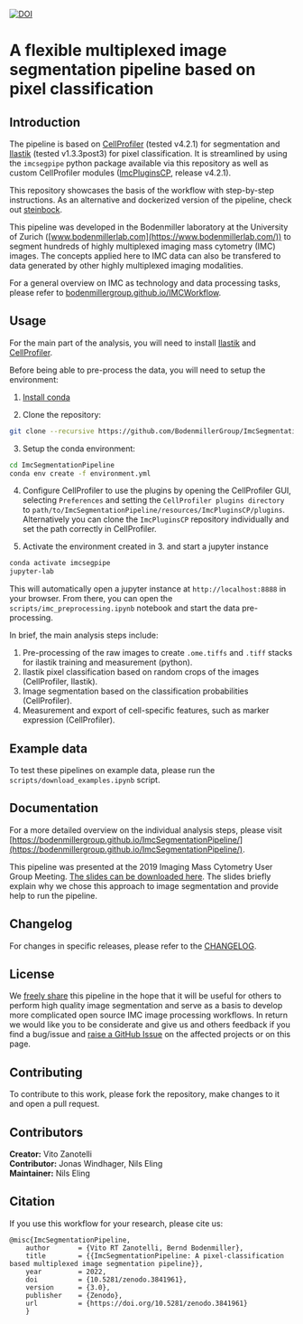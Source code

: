 [![DOI](https://zenodo.org/badge/103582813.svg)](https://zenodo.org/badge/latestdoi/103582813)
# A flexible multiplexed image segmentation pipeline based on pixel classification

## Introduction

The pipeline is based on [CellProfiler](http://cellprofiler.org/) (tested v4.2.1) for segmentation and [Ilastik](http://ilastik.org/) (tested v1.3.3post3) for pixel classification. 
It is streamlined by using the `imcsegpipe` python package available via this repository as well as custom CellProfiler modules ([ImcPluginsCP](https://github.com/BodenmillerGroup/ImcPluginsCP), release v4.2.1).

This repository showcases the basis of the workflow with step-by-step instructions. 
As an alternative and dockerized version of the pipeline, check out [steinbock](https://github.com/BodenmillerGroup/steinbock).

This pipeline was developed in the Bodenmiller laboratory at the University of Zurich ([www.bodenmillerlab.com](https://www.bodenmillerlab.com/)) to segment hundreds of highly multiplexed imaging mass cytometry (IMC) images.
The concepts applied here to IMC data can also be transfered to data generated by other highly multiplexed imaging modalities.

For a general overview on IMC as technology and data processing tasks, please refer to [bodenmillergroup.github.io/IMCWorkflow](https://bodenmillergroup.github.io/IMCWorkflow/).

## Usage

For the main part of the analysis, you will need to install [Ilastik](https://www.ilastik.org/download.html) and [CellProfiler](https://cellprofiler.org/releases).

Before being able to pre-process the data, you will need to setup the environment:

1. [Install conda](https://docs.conda.io/projects/conda/en/latest/user-guide/install/)

2. Clone the repository: 

```bash
git clone --recursive https://github.com/BodenmillerGroup/ImcSegmentationPipeline.git
```

3. Setup the conda environment: 

```bash
cd ImcSegmentationPipeline
conda env create -f environment.yml
```

4. Configure CellProfiler to use the plugins by opening the CellProfiler GUI, selecting `Preferences` and setting the `CellProfiler plugins directory` to `path/to/ImcSegmentationPipeline/resources/ImcPluginsCP/plugins`. Alternatively you can clone the `ImcPluginsCP` repository individually and set the path correctly in CellProfiler.

5. Activate the environment created in 3. and start a jupyter instance

```bash
conda activate imcsegpipe
jupyter-lab
```

This will automatically open a jupyter instance at `http://localhost:8888` in your browser.
From there, you can open the `scripts/imc_preprocessing.ipynb` notebook and start the data pre-processing.

In brief, the main analysis steps include:

1. Pre-processing of the raw images to create `.ome.tiffs` and `.tiff` stacks for ilastik training and measurement (python).   
2. Ilastik pixel classification based on random crops of the images (CellProfiler, Ilastik).  
3. Image segmentation based on the classification probabilities (CellProfiler).  
4. Measurement and export of cell-specific features, such as marker expression (CellProfiler).  

## Example data

To test these pipelines on example data, please run the `scripts/download_examples.ipynb` script.

## Documentation

For a more detailed overview on the individual analysis steps, please visit [https://bodenmillergroup.github.io/ImcSegmentationPipeline/](https://bodenmillergroup.github.io/ImcSegmentationPipeline/).

This pipeline was presented at the 2019 Imaging Mass Cytometry User Group Meeting.
[The slides can be downloaded here](https://drive.google.com/file/d/1ajPzlJ2CUj6sFYSOq0HR2dOJehHIlCJt/view).
The slides briefly explain why we chose this approach to image segmentation and provide help to run the pipeline.

## Changelog

For changes in specific releases, please refer to the [CHANGELOG](CHANGELOG.md).
        
## License

We [freely share](LICENSE) this pipeline in the hope that it will be useful for others to perform high quality image segmentation and serve as a basis to develop more complicated open source IMC image processing workflows. 
In return we would like you to be considerate and give us and others feedback if you find a bug/issue and [raise a GitHub Issue](https://github.com/BodenmillerGroup/ImcSegmentationPipeline/issues) on the affected projects or on this page.

## Contributing

To contribute to this work, please fork the repository, make changes to it and open a pull request.

## Contributors

**Creator:** Vito Zanotelli  
**Contributor:** Jonas Windhager, Nils Eling  
**Maintainer:** Nils Eling  

## Citation

If you use this workflow for your research, please cite us:

```
@misc{ImcSegmentationPipeline,
    author       = {Vito RT Zanotelli, Bernd Bodenmiller},
    title        = {{ImcSegmentationPipeline: A pixel-classification based multiplexed image segmentation pipeline}},
    year         = 2022,
    doi          = {10.5281/zenodo.3841961},
    version      = {3.0},
    publisher    = {Zenodo},
    url          = {https://doi.org/10.5281/zenodo.3841961}
    }
```

